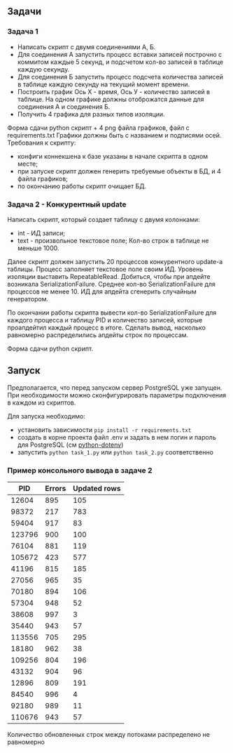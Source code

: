 ## Задачи

### Задача 1

- Написать скрипт с двумя соединениями А, Б.
- Для соединения А запустить процесс вставки записей построчно с коммитом каждые 5 секунд,
и подсчетом кол-во записей в таблице каждую секунду.
- Для соединения Б запустить процесс подсчета количества записей в таблице каждую секунду на текущий момент времени.
- Построить график Ось Х - время, Ось У - количество записей в таблице. На одном графике должны отоброжатся данные для соединения А и соединения Б.
- Получить 4 графика для разных типов изоляции.

Форма сдачи python скрипт + 4 png файла графиков, файл с requirements.txt 
Графики должны быть с названием и подписями осей.
Требования к скрипту: 
 - конфиги коннекшена к базе указаны в начале скрипта в одном месте;
 - при запуске скрипт должен генерить требуемые объекты в БД, и 4 файла графиков;
 - по окончанию работы скрипт очищает БД.

### Задача 2 - Конкурентный update

Написать скрипт, который создает таблицу c двумя колонками:
- int - ИД записи;
- text - произвольное текстовое поле;
Кол-во строк в таблице не меньше 1000.

Далее скрипт должен запустить 20 процессов конкурентного update-а таблицы.
Процесс заполняет текстовое поле своим ИД.
Уровень изоляции выставить RepeatableRead.
Добиться, чтобы при апдейте возникала SerializationFailure.
Среднее кол-во SerializationFailure для процессов не менее 10.
ИД для апдейта сгенерить случайным генератором.

По окончании работы скрипта вывести кол-во SerializationFailure для каждого процесса и таблицу PID и количество записей, которые проапдейтил каждый процесс в итоге.
Сделать вывод, насколько равномерно распределились апдейты строк по процессам.

Форма сдачи python скрипт.

## Запуск

Предполагается, что перед запуском сервер PostgreSQL уже запущен. При необходимости можно сконфигурировать параметры подключения в каждом из скриптов.

Для запуска необходимо: 
- установить зависимости `pip install -r requirements.txt`
- создать в корне проекта файл .env и задать в нем логин и пароль для PostgreSQL (см [python-dotenv](https://github.com/theskumar/python-dotenv))
- запустить `python task_1.py` или `python task_2.py` соответственно


### Пример консольного вывода в задаче 2

| PID     | Errors | Updated rows |
|---------|--------|--------------|
| 12604   |   895  |          105 |
| 98372   |   217  |          783 |
| 59404   |   917  |           83 |
| 123796  |   900  |          100 |
| 76104   |   881  |          119 |
| 105672  |   423  |          577 |
| 41196   |   815  |          185 |
| 27056   |   965  |           35 |
| 70180   |   894  |          106 |
| 57304   |   948  |           52 |
| 38608   |   997  |            3 |
| 35440   |   943  |           57 |
| 113556  |   705  |          295 |
| 18180   |   962  |           38 |
| 109256  |   804  |          196 |
| 43132   |   904  |           96 |
| 12896   |   809  |          191 |
| 84540   |   996  |            4 |
| 92180   |   989  |           11 |
| 110676  |   943  |           57 |

Количество обновленных строк между потоками распределено не равномерно

